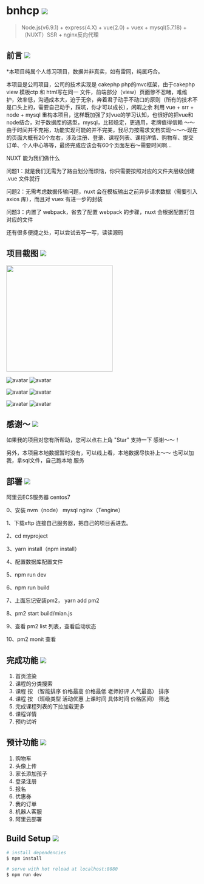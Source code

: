 # bnhcp <img src="https://img.shields.io/badge/bnhcp-v1.0.0-green.svg"/>

> Node.js(v6.9.1) + express(4.X) + vue(2.0) + vuex + mysql(5.7.18) + （NUXT）SSR + nginx反向代理
## 前言 <img src="https://img.shields.io/badge/preface-v1.0.0-yellowgreen.svg"/>

*本项目纯属个人练习项目，数据并非真实，如有雷同，纯属巧合。

本项目是公司项目，公司的技术实现是 cakephp php的mvc框架，由于cakephp view 模板ctp 和 html写在同一
文件，前端部分（view）页面惨不忍睹，难维护，效率低，沟通成本大，迫于无奈，奔着君子动手不动口的原则（所有的技术不是口头上的，需要自己动手，踩坑，你才可以成长），闲暇之余 利用 vue + srr + node + mysql 重构本项目，这样既加强了对vue的学习认知，也很好的把vue和node结合，对于数据库的选型，mysql，比较稳定，更通用，老牌值得信赖 ～～由于时间并不充裕，功能实现可能的并不完美，我尽力按需求文档实现～～～现在的页面大概有20个左右，涉及注册、登录、课程列表、课程详情、购物车、提交订单、个人中心等等，最终完成应该会有60个页面左右～需要时间啊...

NUXT 能为我们做什么

问题1：就是我们无需为了路由划分而烦恼，你只需要按照对应的文件夹层级创建 .vue 文件就行

问题2：无需考虑数据传输问题，nuxt 会在模板输出之前异步请求数据（需要引入 axios 库），而且对 vuex 有进一步的封装

问题3：内置了 webpack，省去了配置 webpack 的步骤，nuxt 会根据配置打包对应的文件

还有很多便捷之处，可以尝试去写一写，读读源码

## 项目截图 <img src="https://img.shields.io/badge/build-v1.0.0-blue.svg"/>

<img src="https://github.com/github1586/bnhcp/blob/master/static/img/show1_gif.jpg" width="280"/>


![avatar](https://github.com/github1586/bnhcp/blob/master/static/img/show4_gif.gif)
![avatar](https://github.com/github1586/bnhcp/blob/master/static/img/show5_gif.gif)

![avatar](https://github.com/github1586/bnhcp/blob/master/static/img/show6_gif.gif)
![avatar](https://github.com/github1586/bnhcp/blob/master/static/img/show7_gif.gif) 

![avatar](https://github.com/github1586/bnhcp/blob/master/static/img/show2_gif.gif)
![avatar](https://github.com/github1586/bnhcp/blob/master/static/img/show3_gif.gif)

## 感谢～ <img src="https://img.shields.io/thank/you-v1.0.0-ff69b4.svg"/>

如果我的项目对您有所帮助，您可以点右上角 "Star" 支持一下 感谢～～！

另外，本项目本地数据暂时没有，可以线上看，本地数据尽快补上～～ 也可以加我，拿sql文件，自己跑本地 服务

## 部署 <img src="https://img.shields.io/project/deploy-v1.0.0-blue.svg"/>

阿里云ECS服务器 centos7 

0、安装 nvm（node） mysql nginx（Tengine）

1、下载xftp 连接自己服务器，把自己的项目丢进去。

2、cd myproject

3、yarn install（npm install）

4、配置数据库配置文件

5、npm run dev

6、npm run build

7、上面忘记安装pm2， yarn add pm2

8、pm2 start build/mian.js

9、查看 pm2 list 列表，查看启动状态

10、pm2 monit  查看

## 完成功能 <img src="https://img.shields.io/badge/complete-v1.0.0-origin.svg"/>

1. 首页渲染
2. 课程的分类搜索
3. 课程 按 （智能排序 价格最高 价格最低 老师好评 人气最高） 排序
4. 课程 按 （班级类型 活动优惠 上课时间 具体时间 价格区间） 筛选
5. 完成课程列表的下拉加载更多 
6. 课程详情
7. 预约试听 

## 预计功能 <img src="https://img.shields.io/badge/estimate-v1.0.0-ff69b4.svg"/>
1. 购物车
2. 头像上传
3. 家长添加孩子
4. 登录注册
5. 报名
6. 优惠券
7. 我的订单
8. 机器人客服
9. 阿里云部署
## Build Setup <img src="https://img.shields.io/badge/build-v1.0.0-blue.svg"/>

``` bash
# install dependencies
$ npm install 

# serve with hot reload at localhost:8080
$ npm run dev



